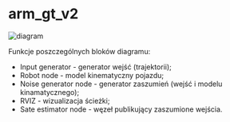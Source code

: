 # arm_gt_v2
![diagram](https://github.com/jumpincrane/arm_gt_v2/blob/main/estimationdiagram.PNG)

Funkcje poszczególnych bloków diagramu:
* Input generator - generator wejść (trajektorii);
* Robot node - model kinematyczny pojazdu;
* Noise generator node - generator zaszumień (wejść i modelu kinamatycznego);
* RVIZ - wizualizacja ścieżki;
* Sate estimator node - węzeł publikujący zaszumione wejścia.  
